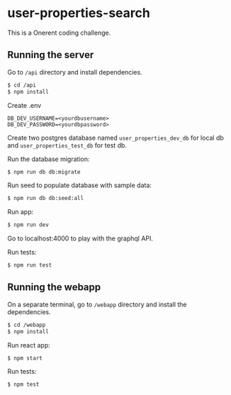 # user-properties-search
This is a Onerent coding challenge.

## Running the server
Go to `/api` directory and install dependencies.
```bash
$ cd /api
$ npm install
```

Create .env
```
DB_DEV_USERNAME=<yourdbusername>
DB_DEV_PASSWORD=<yourdbpassword>
```

Create two postgres database named `user_properties_dev_db` for local db and `user_properties_test_db` for test db.

Run the database migration:
```bash
$ npm run db db:migrate
```

Run seed to populate database with sample data:
```bash
$ npm run db db:seed:all
```

Run app:
```bash
$ npm run dev
```

Go to localhost:4000 to play with the graphql API.

Run tests:
```bash
$ npm run test
```
## Running the webapp
On a separate terminal, go to `/webapp` directory and install the dependencies.

```bash
$ cd /webapp
$ npm install
```

Run react app:
```bash
$ npm start
```

Run tests:
```bash
$ npm test
```
